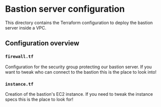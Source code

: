 # Bastion server configuration

This directory contains the Terraform configuration to deploy the bastion
server inside a VPC.

## Configuration overview

### `firewall.tf`

Configuration for the security group protecting our bastion server. If you want
to tweak who can connect to the bastion this is the place to look into!

### `instance.tf`

Creation of the bastion's EC2 instance. If you need to tweak the instance specs
this is the place to look for!
